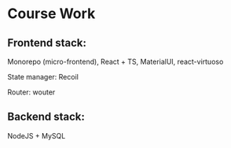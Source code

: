 # Course Work

## Frontend stack:
Monorepo (micro-frontend), React + TS, MaterialUI, react-virtuoso

State manager: Recoil

Router: wouter

## Backend stack:
NodeJS + MySQL

